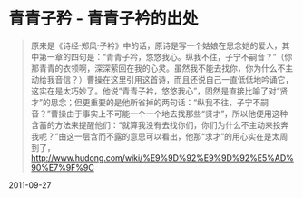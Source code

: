 # 青青子矜 - 青青子衿的出处


> 原来是《诗经·郑风·子衿》中的话，原诗是写一个姑娘在思念她的爱人，其中第一章的四句是：“青青子衿，悠悠我心。纵我不往，子宁不嗣音？”（你那青青的衣领啊，深深萦回在我的心灵。虽然我不能去找你，你为什么不主动给我音信？）曹操在这里引用这首诗，而且还说自己一直低低地吟诵它，这实在是太巧妙了。他说“青青子衿，悠悠我心”，固然是直接比喻了对“贤才”的思念；但更重要的是他所省掉的两句话：“纵我不往，子宁不嗣音？”曹操由于事实上不可能一个一个地去找那些“贤才”，所以他便用这种含蓄的方法来提醒他们：“就算我没有去找你们，你们为什么不主动来投奔我呢？”由这一层含而不露的意思可以看出，他那“求才”的用心实在是太周到了，
> http://www.hudong.com/wiki/%E9%9D%92%E9%9D%92%E5%AD%90%E7%9F%9C



2011-09-27